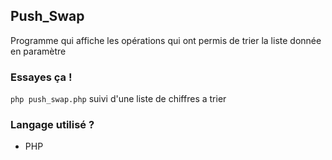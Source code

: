 ## Push_Swap
Programme qui affiche les opérations qui ont permis de trier la liste donnée en paramètre

### Essayes ça ! 
`php push_swap.php` suivi d'une liste de chiffres a trier

### Langage utilisé ?
- PHP
